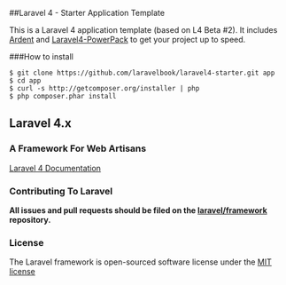 ##Laravel 4 - Starter Application Template

This is a Laravel 4 application template (based on L4 Beta #2). It includes [Ardent](https://github.com/laravelbook/ardent) and [Laravel4-PowerPack](https://github.com/laravelbook/laravel4-powerpack) to get your project up to speed.

###How to install

	$ git clone https://github.com/laravelbook/laravel4-starter.git app
	$ cd app
	$ curl -s http://getcomposer.org/installer | php
	$ php composer.phar install

## Laravel 4.x

### A Framework For Web Artisans

[Laravel 4 Documentation](http://doc.laravelbook.com)

### Contributing To Laravel

**All issues and pull requests should be filed on the [laravel/framework](http://github.com/laravel/framework) repository.**

### License

The Laravel framework is open-sourced software license under the [MIT license](http://opensource.org/licenses/MIT)